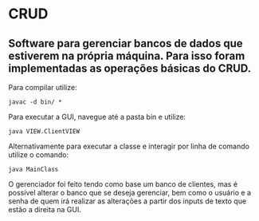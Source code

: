 # CRUD
 
 ## Software para gerenciar bancos de dados que estiverem na própria máquina. Para isso foram implementadas as operações básicas do CRUD.


 Para compilar utilize:

    javac -d bin/ *

Para executar a GUI, navegue até a pasta bin e utilize:

    java VIEW.ClientVIEW

Alternativamente para executar a classe e interagir por linha de comando utilize o comando:

    java MainClass


O gerenciador foi feito tendo como base um banco de clientes, mas é possível alterar o banco que se deseja gerenciar, bem como o usuário e a senha de quem irá realizar as alterações a partir dos inputs de texto que estão a direita na GUI.